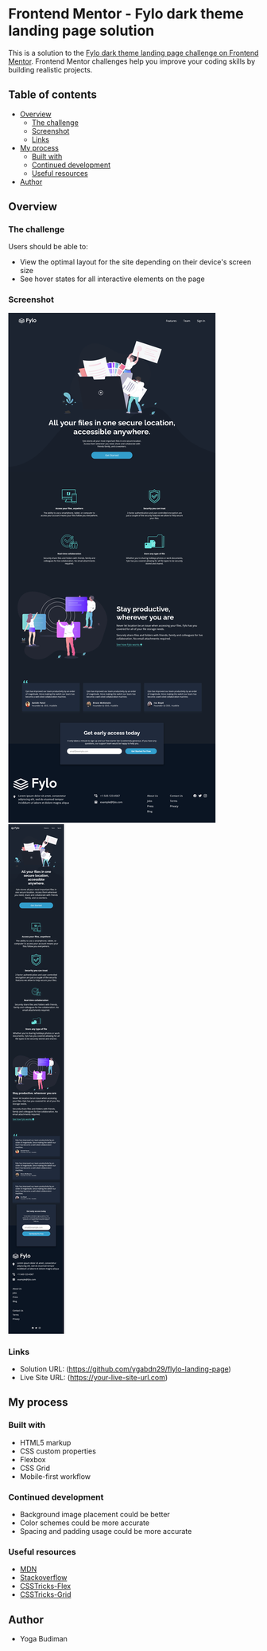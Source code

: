 # Frontend Mentor - Fylo dark theme landing page solution

This is a solution to the [Fylo dark theme landing page challenge on Frontend Mentor](https://www.frontendmentor.io/challenges/fylo-dark-theme-landing-page-5ca5f2d21e82137ec91a50fd). Frontend Mentor challenges help you improve your coding skills by building realistic projects.

## Table of contents

- [Overview](#overview)
  - [The challenge](#the-challenge)
  - [Screenshot](#screenshot)
  - [Links](#links)
- [My process](#my-process)
  - [Built with](#built-with)
  - [Continued development](#continued-development)
  - [Useful resources](#useful-resources)
- [Author](#author)

## Overview

### The challenge

Users should be able to:

- View the optimal layout for the site depending on their device's screen size
- See hover states for all interactive elements on the page

### Screenshot

![](./screenshot/desktop-design.png)
![](./screenshot/mobile-design.png)

### Links

- Solution URL: (https://github.com/ygabdn29/flylo-landing-page)
- Live Site URL: (https://your-live-site-url.com)

## My process

### Built with

- HTML5 markup
- CSS custom properties
- Flexbox
- CSS Grid
- Mobile-first workflow

### Continued development

- Background image placement could be better
- Color schemes could be more accurate
- Spacing and padding usage could be more accurate

### Useful resources

- [MDN](https://developer.mozilla.org/en-US/)
- [Stackoverflow](https://stackoverflow.com/)
- [CSSTricks-Flex](https://css-tricks.com/snippets/css/a-guide-to-flexbox/)
- [CSSTricks-Grid](https://css-tricks.com/snippets/css/complete-guide-grid/)

## Author

- Yoga Budiman

